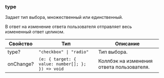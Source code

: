 ### type

Задает тип выбора, множественный или единственный.

В ответ на изменение ответа пользователя отправляет весь измененный ответ целиком.

<!-- props:start -->
| Свойство  | Тип                                              | Описание                                  |
| --------- | ------------------------------------------------ | ----------------------------------------- |
| type?     | `"checkbox" \| "radio"`                          | Тип выбора.                               |
| onChange? | `(e: { target: { value: number[]; }; }) => void` | Коллбэк на изменения ответа пользователя. |
<!-- props:end -->

